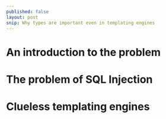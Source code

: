 ```yaml
---
published: false
layout: post
snip: Why types are important even in templating engines
---
```


# An introduction to the problem
# The problem of SQL Injection
# Clueless templating engines
